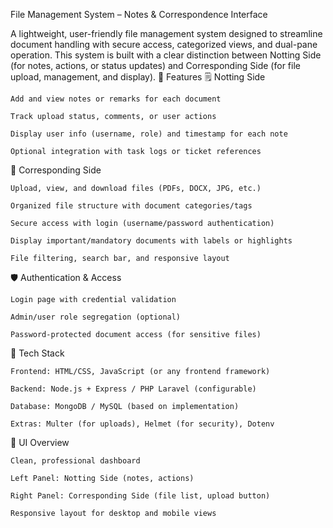 File Management System – Notes & Correspondence Interface

A lightweight, user-friendly file management system designed to streamline document handling with secure access, categorized views, and dual-pane operation. This system is built with a clear distinction between Notting Side (for notes, actions, or status updates) and Corresponding Side (for file upload, management, and display).
🔧 Features
🗒️ Notting Side

    Add and view notes or remarks for each document

    Track upload status, comments, or user actions

    Display user info (username, role) and timestamp for each note

    Optional integration with task logs or ticket references

📂 Corresponding Side

    Upload, view, and download files (PDFs, DOCX, JPG, etc.)

    Organized file structure with document categories/tags

    Secure access with login (username/password authentication)

    Display important/mandatory documents with labels or highlights

    File filtering, search bar, and responsive layout

🛡️ Authentication & Access

    Login page with credential validation

    Admin/user role segregation (optional)

    Password-protected document access (for sensitive files)

📌 Tech Stack

    Frontend: HTML/CSS, JavaScript (or any frontend framework)

    Backend: Node.js + Express / PHP Laravel (configurable)

    Database: MongoDB / MySQL (based on implementation)

    Extras: Multer (for uploads), Helmet (for security), Dotenv

📸 UI Overview

    Clean, professional dashboard

    Left Panel: Notting Side (notes, actions)

    Right Panel: Corresponding Side (file list, upload button)

    Responsive layout for desktop and mobile views
